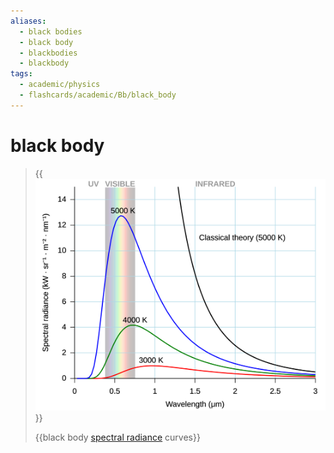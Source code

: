 ```yaml
---
aliases:
  - black bodies
  - black body
  - blackbodies
  - blackbody
tags:
  - academic/physics
  - flashcards/academic/Bb/black_body
---
```


# black body

> {{![black body spectral radiance curves](../attachments/Black%20body.svg)}}
>
> {{black body [spectral radiance](spectral%20radiance.md) curves}} <!--SR:!2023-05-28,14,270!2023-05-30,16,270-->
